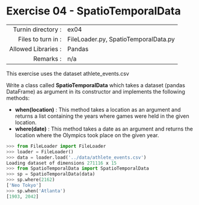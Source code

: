 # Exercise 04 - SpatioTemporalData

|                         |                    |
| -----------------------:| ------------------ |
|   Turnin directory :   |  ex04              |
|   Files to turn in :    |  FileLoader.py, SpatioTemporalData.py |
|   Allowed Libraries :   |  Pandas            |
|   Remarks :             |  n/a               |

This exercise uses the dataset athlete_events.csv

Write a class called __SpatioTemporalData__ which takes a dataset (pandas DataFrame) as argument in its constructor and implements the following methods:  
- __when(location)__ : This method takes a location as an argument and returns a list containing the years where games were held in the given location.  
- __where(date)__ : This method takes a date as an argument and returns the location where the Olympics took place on the given year.

```python
>>> from FileLoader import FileLoader
>>> loader = FileLoader()
>>> data = loader.load('../data/athlete_events.csv')
Loading dataset of dimensions 271116 x 15
>>> from SpatioTemporalData import SpatioTemporalData
>>> sp = SpatioTemporalData(data)
>>> sp.where(2162)
['Neo Tokyo']
>>> sp.when('Atlanta')
[1903, 2042]
```
